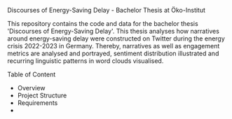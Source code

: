 Discourses of Energy-Saving Delay - Bachelor Thesis at Öko-Institut 

This repository contains the code and data for the bachelor thesis 'Discourses of Energy-Saving Delay'. This thesis analyses how narratives around energy-saving delay were constructed on Twitter during the energy crisis 2022-2023 in Germany. Thereby, narratives as well as engagement metrics are analysed and portrayed, sentiment distribution illustrated and recurring linguistic patterns in word clouds visualised.

Table of Content
- Overview
- Project Structure
- Requirements
- 
